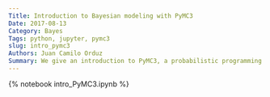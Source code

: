 ```yaml
---
Title: Introduction to Bayesian modeling with PyMC3
Date: 2017-08-13
Category: Bayes
Tags: python, jupyter, pymc3
slug: intro_pymc3
Authors: Juan Camilo Orduz
Summary: We give an introduction to PyMC3, a probabilistic programming framework written in Python. We revise the basic mahematical theory and present two concrete examples.
---
```


{% notebook intro_PyMC3.ipynb %}